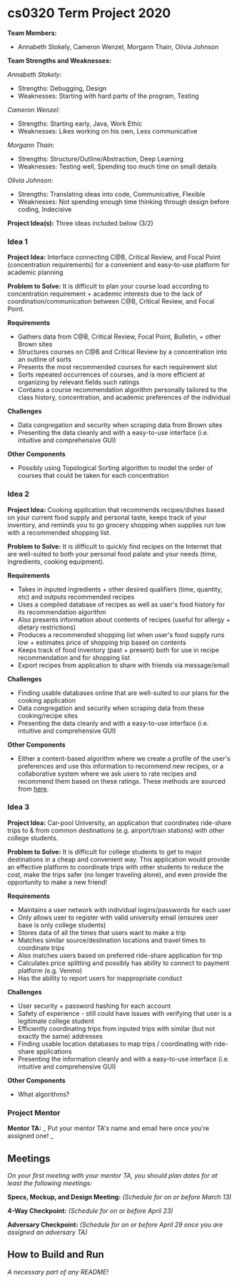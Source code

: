 # cs0320 Term Project 2020

**Team Members:** 
- Annabeth Stokely, Cameron Wenzel, Morgann Thain, Olivia Johnson

**Team Strengths and Weaknesses:** 

*Annabeth Stokely:*
- Strengths: Debugging, Design 
- Weaknesses: Starting with hard parts of the program, Testing

*Cameron Wenzel:*
- Strengths: Starting early, Java, Work Ethic
- Weaknesses: Likes working on his own, Less communicative

*Morgann Thain:*
- Strengths: Structure/Outline/Abstraction, Deep Learning
- Weaknesses: Testing well, Spending too much time on small details

*Olivia Johnson:*
- Strengths: Translating ideas into code, Communicative, Flexible
- Weaknesses: Not spending enough time thinking through design before coding, Indecisive

**Project Idea(s):** Three ideas included below (3/2)
### Idea 1
**Project Idea:** Interface connecting C@B, Critical Review, and Focal Point (concentration requirements) for a convenient and easy-to-use platform for academic planning


**Problem to Solve:** It is difficult to plan your course load according to concentration requirement + academic interests due to the lack of coordination/communication between C@B, Critical Review, and Focal Point.


**Requirements**
- Gathers data from C@B, Critical Review, Focal Point, Bulletin, + other Brown sites
- Structures courses on C@B and Critical Review by a concentration into an outline of sorts
- Presents the most recommended courses for each requirement slot
- Sorts repeated occurrences of courses, and is more efficient at organizing by relevant fields such ratings
- Contains a course recommendation algorithm personally tailored to the class history, concentration, and academic preferences of the individual

**Challenges**
- Data congregation and security when scraping data from Brown sites
- Presenting the data cleanly and with a easy-to-use interface (i.e. intuitive and comprehensive GUI)

**Other Components**
- Possibly using Topological Sorting algorithm to model the order of courses that could be taken for each concentration



### Idea 2
**Project Idea:** Cooking application that recommends recipes/dishes based on your current food supply and personal taste, keeps track of your inventory, and reminds you to go grocery shopping when supplies run low with a recommended shopping list.

**Problem to Solve:** It is difficult to quickly find recipes on the Internet that are well-suited to both your personal food palate and your needs (time, ingredients, cooking equipment).

**Requirements**

- Takes in inputed ingredients + other desired qualifiers (time, quantity, etc) and outputs recommended recipes
- Uses a compiled database of recipes as well as user's food history for its recommendation algorithm
- Also presents information about contents of recipes (useful for allergy + dietary restrictions)
- Produces a recommended shopping list when user's food supply runs low + estimates price of shopping trip based on contents
- Keeps track of food inventory (past + present) both for use in recipe recommendation and for shopping list
- Export recipes from application to share with friends via message/email

**Challenges**
- Finding usable databases online that are well-suited to our plans for the cooking application
- Data congregation and security when scraping data from these cooking/recipe sites
- Presenting the data cleanly and with a easy-to-use interface (i.e. intuitive and comprehensive GUI)

**Other Components**
- Either a content-based algorithm where we create a profile of the user's preferences and use this information to recommend new recipes, or a collaborative system where we ask users to rate recipes and recommend them based on these ratings. These methods are sourced from [here](https://en.wikipedia.org/wiki/Recommender_system#Approaches).


### Idea 3
**Project Idea:** Car-pool University, an application that coordinates ride-share trips to & from common destinations (e.g. airport/train stations) with other college students.

**Problem to Solve:** It is difficult for college students to get to major destinations in a cheap and convenient way. This application would provide an effective platform to coordinate trips with other students to reduce the cost, make the trips safer (no longer traveling alone), and even provide the opportunity to make a new friend!

**Requirements**

- Maintains a user network with individual logins/passwords for each user
- Only allows user to register with valid university email (ensures user base is only college students)
- Stores data of all the times that users want to make a trip
- Matches similar source/destination locations and travel times to coordinate trips
- Also matches users based on preferred ride-share application for trip
- Calculates price splitting and possibly has ability to connect to payment platform (e.g. Venmo)
- Has the ability to report users for inappropriate conduct

**Challenges**
- User security + password hashing for each account
- Safety of experience - still could have issues with verifying that user is a legitimate college student
- Efficiently coordinating trips from inputed trips with similar (but not exactly the same) addresses
- Finding usable location databases to map trips / coordinating with ride-share applications
- Presenting the information cleanly and with a easy-to-use interface (i.e. intuitive and comprehensive GUI)

**Other Components**
- What algorithms?


### Project Mentor

**Mentor TA:** _ Put your mentor TA's name and email here once you're assigned one! _

## Meetings
_On your first meeting with your mentor TA, you should plan dates for at least the following meetings:_

**Specs, Mockup, and Design Meeting:** _(Schedule for on or before March 13)_

**4-Way Checkpoint:** _(Schedule for on or before April 23)_

**Adversary Checkpoint:** _(Schedule for on or before April 29 once you are assigned an adversary TA)_

## How to Build and Run
_A necessary part of any README!_
